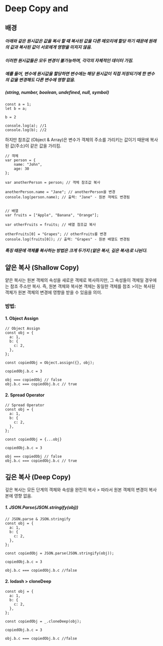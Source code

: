 # Deep Copy and 
## 배경
##### 아래와 같은 원시값은 값을 복사 할 때 복사된 값을 다른 메모리에 할당 하기 때문에 원래의 값과 복사된 값이 서로에게 영향을 미치지 않음.
##### 이러한 원시값들은 모두 변경이 불가능하며, 각각의 자체적인 데이터 가짐.
##### 예를 들어, 변수에 원시값을 할당하면 변수에는 해당 원시값이 직접 저장되기에 한 변수의 값을 변경해도 다른 변수에 영향 없음. 
##### (string, number, boolean, undefined, null, symbol)

```
const a = 1;
let b = a;

b = 2

console.log(a); //1
console.log(b); //2
```

하지만 참조값 (Object & Array)은 변수가 객체의 주소를 가리키는 값이기 때문에 복사된 값(주소)이 같은 값을 가리킴.

 
```
// 객체
var person = {
    name: "John",
    age: 30
};

var anotherPerson = person; // 객체 참조값 복사

anotherPerson.name = "Jane"; // anotherPerson을 변경
console.log(person.name); // 출력: "Jane" - 원본 객체도 변경됨


// 배열
var fruits = ["Apple", "Banana", "Orange"];

var otherFruits = fruits; // 배열 참조값 복사

otherFruits[0] = "Grapes"; // otherFruits를 변경
console.log(fruits[0]); // 출력: "Grapes" - 원본 배열도 변경됨
```


##### 특징 때문에 객체를 복사하는 방법은 크게 두가지 (얕은 복사, 깊은 복사)로 나뉜다.


## 얕은 복사 (Shallow Copy)
얕은 복사는 원본 객체의 속성을 새로운 객체로 복사하지만, 그 속성들이 객체일 경우에는 참조 주소만 복사.
즉, 원본 객체와 복사본 객체는 동일한 객체를 참조 >이는 복사된 객체가 원본 객체의 변경에 영향을 받을 수 있음을 의미.
 

### 방법:
#### 1. Object Assign

```
// Object Assign 
const obj = {
  a: 1,
  b: {
    c: 2,
  },
};

const copiedObj = Object.assign({}, obj);

copiedObj.b.c = 3

obj === copiedObj // false
obj.b.c === copiedObj.b.c // true

```


#### 2. Spread Operator
```
// Spread Operator 
const obj = {
  a: 1,
  b: {
    c: 2,
  },
};

const copiedObj = {...obj}

copiedObj.b.c = 3

obj === copiedObj // false
obj.b.c === copiedObj.b.c // true

```

## 깊은 복사 (Deep Copy)
깊은 복사는 모든 단계의 객체와 속성을 완전히 복사 >  따라서 원본 객체의 변경이 복사본에 영향 없음.
 

##### 1. JSON.Parse(JSON.stringify(obj))

```
// JSON.parse & JSON.stringify
const obj = {
  a: 1,
  b: {
    c: 2,
  },
};

const copiedObj = JSON.parse(JSON.stringify(obj));

copiedObj.b.c = 3

obj.b.c === copiedObj.b.c //false
```




#### 2. lodash > cloneDeep

```
const obj = {
  a: 1,
  b: {
    c: 2,
  },
};

const copiedObj = _.cloneDeep(obj);

copiedObj.b.c = 3

obj.b.c === copiedObj.b.c //false
```
 